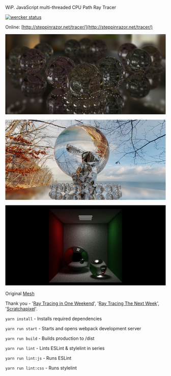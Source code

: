 WiP. JavaScript multi-threaded CPU Path Ray Tracer

[![wercker status](https://app.wercker.com/status/9eee46f180e846a54d979e55283081e0/s/master "wercker status")](https://app.wercker.com/project/byKey/9eee46f180e846a54d979e55283081e0)

Online: [http://steppinrazor.net/tracer/](http://steppinrazor.net/tracer/)

![Example A](/output/example_a.png "Example A")

![Example B](/output/example_b.png "Example B")

![Cornell Box](/output/cornell_box.png "Cornell Box")

Original [Mesh](https://www.thingiverse.com/thing:151081)

Thank you - '[Ray Tracing in One Weekend](https://www.amazon.co.uk/Ray-Tracing-Weekend-Minibooks-Book-ebook/dp/B01B5AODD8)', '[Ray Tracing The Next Week](https://www.amazon.co.uk/gp/product/B01CO7PQ8C)', '[Scratchapixel](https://www.scratchapixel.com)'.

`yarn install` - Installs required dependencies

`yarn run start` - Starts and opens webpack development server

`yarn run build` - Builds production to /dist

`yarn run lint` - Lints ESLint & stylelint in series

`yarn run lint:js` - Runs ESLint

`yarn run lint:css` - Runs stylelint
